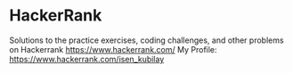 # HackerRank
Solutions to the practice exercises, coding challenges, and other problems on Hackerrank https://www.hackerrank.com/ My Profile: https://www.hackerrank.com/isen_kubilay
